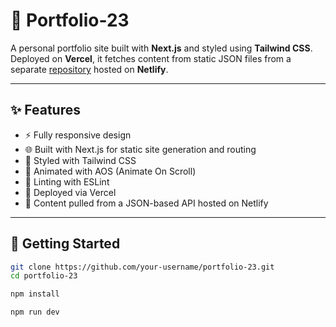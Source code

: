 # 📁 Portfolio-23

A personal portfolio site built with **Next.js** and styled using **Tailwind CSS**.  
Deployed on **Vercel**, it fetches content from static JSON files from a separate [repository](https://github.com/PandaPoob/portfolio_project_data) hosted on **Netlify**.

---

## ✨ Features

- ⚡ Fully responsive design
- 🌐 Built with Next.js for static site generation and routing
- 🎨 Styled with Tailwind CSS
- 💫 Animated with AOS (Animate On Scroll)
- 🔎 Linting with ESLint
- 🔧 Deployed via Vercel
- 📁 Content pulled from a JSON-based API hosted on Netlify

---

## 🚀 Getting Started

```bash
git clone https://github.com/your-username/portfolio-23.git
cd portfolio-23
```

```bash
npm install
```

```bash
npm run dev
```
